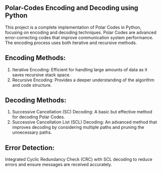 ## Polar-Codes Encoding and Decoding using Python

This project is a complete implementation of Polar Codes in Python, focusing on encoding and decoding techniques. Polar Codes are advanced error-correcting codes that improve communication system performance. The encoding process uses both iterative and recursive methods.

## Encoding Methods:
1. Iterative Encoding: Efficient for handling large amounts of data as it saves recursive stack space.
2. Recursive Encoding: Provides a deeper understanding of the algorithm and code structure.

## Decoding Methods:
1. Successive Cancellation (SC) Decoding: A basic but effective method for decoding Polar Codes.
2. Successive Cancellation List (SCL) Decoding: An advanced method that improves decoding by considering multiple paths and pruning the unnecessary paths.
  
## Error Detection: 
Integrated Cyclic Redundancy Check (CRC) with SCL decoding to reduce errors and ensure messages are received accurately.
